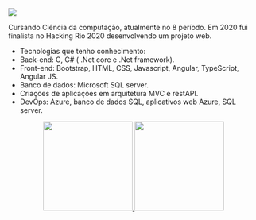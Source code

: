<div>
    <a target='_blank' href="https://www.linkedin.com/in/roberto-assumpcao/">
        <img src="https://img.shields.io/badge/LinkedIn-0077B5?style=for-the-badge&logo=linkedin&logoColor=white">
    </a>
</div>

Cursando Ciência da computação, atualmente no 8 período.
Em 2020 fui finalista no Hacking Rio 2020 desenvolvendo um projeto web.
- Tecnologias que tenho conhecimento:
- Back-end: C, C# ( .Net core e .Net framework).
- Front-end: Bootstrap, HTML, CSS, Javascript, Angular, TypeScript, Angular JS.
- Banco de dados: Microsoft SQL server.
- Criações de aplicações em arquitetura MVC e restAPI.
- DevOps: Azure, banco de dados SQL, aplicativos web Azure, SQL server.

<div align="center">
  <a href="https://github.com/RobertoAssumpcao">
  <img height="180em" src="https://github-readme-stats.vercel.app/api?username=RobertoAssumpcao&show_icons=true&theme=dark&include_all_commits=true&count_private=true">
  <img height="180em" src="https://github-readme-stats.vercel.app/api/top-langs/?username=RobertoAssumpcao&layout=compact&langs_count=7&theme=dark">
</div>
